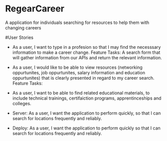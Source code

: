# RegearCareer
A application for individuals searching for resources to help them with changing careers

#User Stories

- As a user, I want to type in a profesion so that I may find the necesssary information to make a career change.
Feature Tasks: A search form that will gather information from our APIs and return the relevant information.

- As a user, I would like to be able to view resources (networking oppurtunites, job oppurtunites, salary information and education oppurtunites) that is clearly presented in regard to my career search.
Feature Tasks: 

- As a user, I want to be able to find related educational materials, to include technical trainings, certifaiction programs, apprentinceships and colleges. 
- Server: As a user, I want the application to perform quickly, so that I can search for locations frequently and reliably.
- Deploy: As a user, I want the application to perform quickly so that I can search for locations frequently and reliably.
